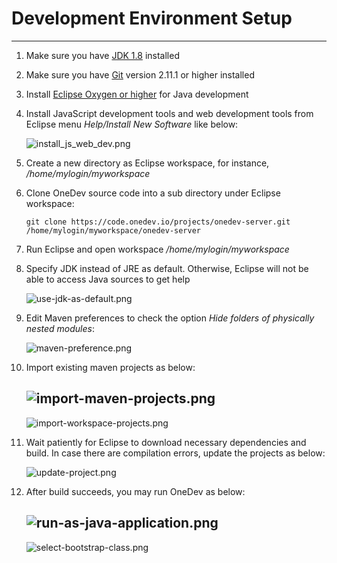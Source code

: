 # Development Environment Setup
-----------

1. Make sure you have [JDK 1.8](http://www.oracle.com/technetwork/java/javase/downloads/index.html) installed
1. Make sure you have [Git](https://git-scm.com/) version 2.11.1 or higher installed
1. Install [Eclipse Oxygen or higher](http://www.eclipse.org/) for Java development
1. Install JavaScript development tools and web development tools from Eclipse menu _Help/Install New Software_ like below:

    ![install_js_web_dev.png](../images/install_js_web_dev.png)
    
1. Create a new directory as Eclipse workspace, for instance, _/home/mylogin/myworkspace_
1. Clone OneDev source code into a sub directory under Eclipse workspace:

    ```
    git clone https://code.onedev.io/projects/onedev-server.git /home/mylogin/myworkspace/onedev-server
    ```
1. Run Eclipse and open workspace _/home/mylogin/myworkspace_
2. Specify JDK instead of JRE as default. Otherwise, Eclipse will not be able to access Java sources to get help

    ![use-jdk-as-default.png](../images/use-jdk-as-default.png)
    
2. Edit Maven preferences to check the option _Hide folders of physically nested modules_:

    ![maven-preference.png](../images/maven-preference.png)
    
1. Import existing maven projects as below:

    ![import-maven-projects.png](../images/import-maven-projects.png)
    -------------
    ![import-workspace-projects.png](../images/import-workspace-projects.png)
    
1. Wait patiently for Eclipse to download necessary dependencies and build. In case there are compilation errors, update the projects as below:

    ![update-project.png](../images/update-project.png)
    
1. After build succeeds, you may run OneDev as below:

    ![run-as-java-application.png](../images/run-as-java-application.png)
    ----------
    ![select-bootstrap-class.png](../images/select-bootstrap-class.png)
